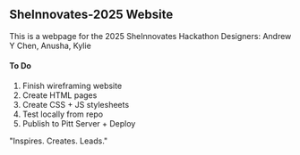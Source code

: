 ## SheInnovates-2025 Website
This is a webpage for the 2025 SheInnovates Hackathon
Designers: Andrew Y Chen, Anusha, Kylie
#### To Do
1. Finish wireframing website
2. Create HTML pages
3. Create CSS + JS stylesheets
4. Test locally from repo
5. Publish to Pitt Server + Deploy

"Inspires. Creates. Leads."